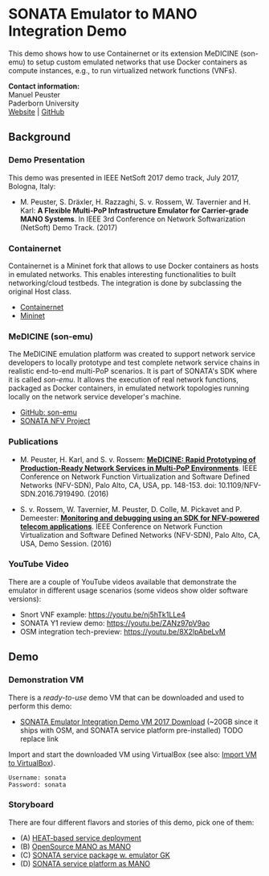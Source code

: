 # SONATA Emulator to MANO Integration Demo

This demo shows how to use Containernet or its extension MeDICINE (son-emu) to setup custom emulated networks that use Docker containers as compute instances, e.g., to run virtualized network functions (VNFs).

**Contact information:**<br>
Manuel Peuster<br>
Paderborn University<br>
[Website](https://cs.uni-paderborn.de/cn/person/?tx_upbperson_personsite%5BpersonId%5D=13271&tx_upbperson_personsite%5Bcontroller%5D=Person&cHash=bafec92c0ada0bdfe8af6e2ed99efb4e) | [GitHub](https://github.com/mpeuster)

## Background

### Demo Presentation

This demo was presented in IEEE NetSoft 2017 demo track, July 2017, Bologna, Italy:

* M. Peuster, S. Dräxler, H. Razzaghi, S. v. Rossem, W. Tavernier and H. Karl: **A Flexible Multi-PoP Infrastructure Emulator for Carrier-grade MANO Systems**. In IEEE 3rd Conference on Network Softwarization (NetSoft) Demo Track. (2017) 

### Containernet

Containernet is a Mininet fork that allows to use Docker containers as hosts in emulated networks. This enables interesting functionalities to built networking/cloud testbeds. The integration is done by subclassing the original Host class.

* [Containernet](https://github.com/containernet/containernet)
* [Mininet](http://mininet.org/)

### MeDICINE (son-emu)

The MeDICINE emulation platform was created to support network service developers to locally prototype and test complete network service chains in realistic end-to-end multi-PoP scenarios. It is part of SONATA's SDK where it is called _son-emu_. It allows the execution of real network functions, packaged as Docker containers, in emulated network topologies running locally on the network service developer's machine.

* [GitHub: son-emu](https://github.com/sonata-nfv/son-emu)
* [SONATA NFV Project](http://sonata-nfv.eu)

### Publications

* M. Peuster, H. Karl, and S. v. Rossem: **[MeDICINE: Rapid Prototyping of Production-Ready Network Services in Multi-PoP Environments](http://ieeexplore.ieee.org/document/7919490/)**. IEEE Conference on Network Function Virtualization and Software Defined Networks (NFV-SDN), Palo Alto, CA, USA, pp. 148-153. doi: 10.1109/NFV-SDN.2016.7919490. (2016)

* S. v. Rossem, W. Tavernier, M. Peuster, D. Colle, M. Pickavet and P. Demeester: **[Monitoring and debugging using an SDK for NFV-powered telecom applications](https://biblio.ugent.be/publication/8521281/file/8521284.pdf)**. IEEE Conference on Network Function Virtualization and Software Defined Networks (NFV-SDN), Palo Alto, CA, USA, Demo Session. (2016)

### YouTube Video

There are a couple of YouTube videos available that demonstrate the emulator in different usage scenarios (some videos show older software versions):

* Snort VNF example: https://youtu.be/nj5hTk1LLe4
* SONATA Y1 review demo: https://youtu.be/ZANz97pV9ao
* OSM integration tech-preview: https://youtu.be/8X2lpAbeLvM

## Demo

### Demonstration VM

There is a _ready-to-use_ demo VM that can be downloaded and used to perform this demo:

* [SONATA Emulator Integration Demo VM 2017 Download](http://www.peuster.de/SONATA/todo) (~20GB since it ships with OSM, and SONATA service platform pre-installed) TODO replace link

Import and start the downloaded VM using VirtualBox (see also: [Import VM to VirtualBox](https://docs.oracle.com/cd/E26217_01/E26796/html/qs-import-vm.html)).

```
Username: sonata
Password: sonata
```

### Storyboard

There are four different flavors and stories of this demo, pick one of them:

* (A) [HEAT-based service deployment](../upb-emulator-mano-integration-demo/doc/story_heat.md)
* (B) [OpenSource MANO as MANO](../upb-emulator-mano-integration-demo/doc/story_osm.md)
* (C) [SONATA service package w. emulator GK](../upb-emulator-mano-integration-demo/doc/story_sonata_dk.md)
* (D) [SONATA service platform as MANO](../upb-emulator-mano-integration-demo/doc/story_sonata_sp.md)
